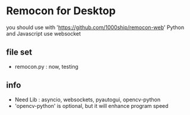 
# Remocon for Desktop
you should use with 'https://github.com/1000ship/remocon-web'
Python and Javascript use websocket

## file set
- remocon.py : now, testing

## info
- Need Lib : asyncio, websockets, pyautogui, opencv-python
- 'opencv-python' is optional, but it will enhance program speed